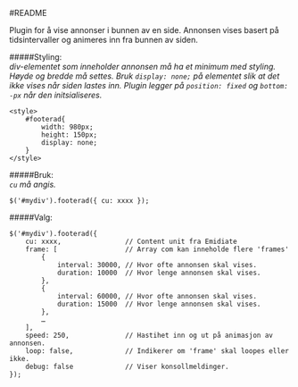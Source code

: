 #README

Plugin for å vise annonser i bunnen av en side. Annonsen vises basert på tidsintervaller og animeres inn fra bunnen av siden.

#####Styling:  
*div-elementet som inneholder annonsen må ha et minimum med styling. Høyde og bredde må settes. Bruk <code>display: none;</code> på elementet slik at det ikke vises når siden lastes inn. Plugin legger på <code>position: fixed</code> og <code>bottom: -<height-of-div>px</code> når den initsialiseres.*

	<style>
		#footerad{
			width: 980px;
			height: 150px;
			display: none;
		}
	</style>

#####Bruk:  
*<code>cu</code> må angis.*
	
	$('#mydiv').footerad({ cu: xxxx });

#####Valg:
	
	$('#mydiv').footerad({
		cu: xxxx,				 // Content unit fra Emidiate
		frame: [				 // Array com kan inneholde flere 'frames'
			{ 
				interval: 30000, // Hvor ofte annonsen skal vises. 
				duration: 10000  // Hvor lenge annonsen skal vises.
			},
			{ 
				interval: 60000, // Hvor ofte annonsen skal vises. 
				duration: 15000  // Hvor lenge annonsen skal vises.
			},
			…
		],
		speed: 250,				 // Hastihet inn og ut på animasjon av annonsen.
		loop: false,			 // Indikerer om 'frame' skal loopes eller ikke.
		debug: false			 // Viser konsollmeldinger.
	});